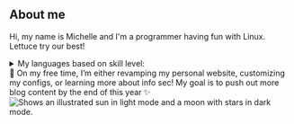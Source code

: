 ## About me

Hi, my name is Michelle and I'm a programmer having fun with Linux. Lettuce try our best!

<details>
<summary>My languages based on skill level: </summary>

| Rank | Languages |
|-----:|-----------|
|     1| Python    |
|     2| C++       |
|     3| SQL       |
|     4| Scala     |
|     5| JavaScript|
  
</details>
 🔭 On my free time, I’m either revamping my personal website, customizing my configs, or learning more about info sec! My goal is to push out more blog content by the end of this year ✨
<picture>
 <!-- <source media="(prefers-color-scheme: dark)" srcset="https://user-images.githubusercontent.com/25423296/163456776-7f95b81a-f1ed-45f7-b7ab-8fa810d529fa.png">![image]() -->
 <source media ="(prefers-color-scheme: dark)" srcset="https://github.com/Mnguyener/Mnguyener/assets/52382029/ebf21664-d2cd-4ff7-bb7f-efc0bd9dbe1c"
<!-- ![snoopy_sleep](https://github.com/Mnguyener/Mnguyener/assets/52382029/fcdcf038-cce1-49c4-be1d-86e56f4452af) -->

  <source media="(prefers-color-scheme: light)" srcset="https://user-images.githubusercontent.com/25423296/163456779-a8556205-d0a5-45e2-ac17-42d089e3c3f8.png">
  <img alt="Shows an illustrated sun in light mode and a moon with stars in dark mode." src="https://user-images.githubusercontent.com/25423296/163456779-a8556205-d0a5-45e2-ac17-42d089e3c3f8.png">
</picture>
<!--
**Mnguyener/Mnguyener** is a ✨ _special_ ✨ repository because its `README.md` (this file) appears on your GitHub profile.

Here are some ideas to get you started:

- 🔭 I’m currently working on ...
- 🌱 I’m currently learning ...
- 👯 I’m looking to collaborate on ...
- 🤔 I’m looking for help with ...
- 💬 Ask me about ...
- 📫 How to reach me: ...
- 😄 Pronouns: ...
- ⚡ Fun fact: ...
-->

